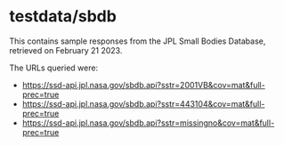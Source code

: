 # testdata/sbdb

This contains sample responses from the JPL Small Bodies Database, retrieved on February 21 2023.

The URLs queried were:

- https://ssd-api.jpl.nasa.gov/sbdb.api?sstr=2001VB&cov=mat&full-prec=true
- https://ssd-api.jpl.nasa.gov/sbdb.api?sstr=443104&cov=mat&full-prec=true
- https://ssd-api.jpl.nasa.gov/sbdb.api?sstr=missingno&cov=mat&full-prec=true

